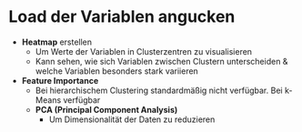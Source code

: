 # Load der Variablen angucken

- **Heatmap** erstellen
  - Um Werte der Variablen in Clusterzentren zu visualisieren
  - Kann sehen, wie sich Variablen zwischen Clustern unterscheiden & welche Variablen besonders stark variieren
- **Feature Importance**
  - Bei hierarchischem Clustering standardmäßig nicht verfügbar. Bei k-Means verfügbar
  - **PCA (Principal Component Analysis)**
    - Um Dimensionalität der Daten zu reduzieren
